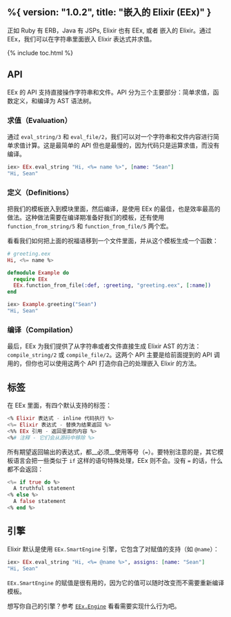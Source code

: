 %{
  version: "1.0.2",
  title: "嵌入的 Elixir (EEx)"
}
---

正如 Ruby 有 ERB，Java 有 JSPs, Elixir 也有 EEx, 或者 嵌入的 Elixir。通过 EEx，我们可以在字符串里面嵌入 Elixir 表达式并求值。

{% include toc.html %}

## API

EEx 的 API 支持直接操作字符串和文件。API 分为三个主要部分：简单求值，函数定义，和编译为 AST 语法树。

### 求值（Evaluation）

通过 `eval_string/3` 和 `eval_file/2`，我们可以对一个字符串和文件内容进行简单求值计算。这是最简单的 API 但也是最慢的，因为代码只是运算求值，而没有编译。  

```elixir
iex> EEx.eval_string "Hi, <%= name %>", [name: "Sean"]
"Hi, Sean"
```

### 定义（Definitions）

把我们的模板嵌入到模块里面，然后编译，是使用 EEx 的最佳，也是效率最高的做法。这种做法需要在编译期准备好我们的模板，还有使用 `function_from_string/5` 和 `function_from_file/5` 两个宏。  

看看我们如何把上面的祝福语移到一个文件里面，并从这个模板生成一个函数：  

```elixir
# greeting.eex
Hi, <%= name %>

defmodule Example do
  require EEx
  EEx.function_from_file(:def, :greeting, "greeting.eex", [:name])
end

iex> Example.greeting("Sean")
"Hi, Sean"
```

### 编译（Compilation）

最后，EEx 为我们提供了从字符串或者文件直接生成 Elixir AST 的方法：`compile_string/2` 或 `compile_file/2`。这两个 API 主要是给前面提到的 API 调用的，但你也可以使用这两个 API 打造你自己的处理嵌入 Elixir 的方法。  

## 标签

在 EEx 里面，有四个默认支持的标签：  

```elixir
<% Elixir 表达式 - inline 代码执行 %>
<%= Elixir 表达式 - 替换为结果返回 %>
<%% EEx 引用 - 返回里面的内容 %>
<%# 注释 - 它们会从源码中移除 %>
```

所有期望返回输出的表达式，都__必须__使用等号（`=`）。要特别注意的是，其它模板语言会把一些类似于 `if` 这样的语句特殊处理，EEx 则不会。没有 `=` 的话，什么都不会返回：  

```elixir
<%= if true do %>
  A truthful statement
<% else %>
  A false statement
<% end %>
```

## 引擎

Elixir 默认是使用 `EEx.SmartEngine` 引擎，它包含了对赋值的支持（如 `@name`）：  

```elixir
iex> EEx.eval_string "Hi, <%= @name %>", assigns: [name: "Sean"]
"Hi, Sean"
```

`EEx.SmartEngine` 的赋值是很有用的，因为它的值可以随时改变而不需要重新编译模板。  

想写你自己的引擎？参考 [`EEx.Engine`](https://hexdocs.pm/eex/EEx.Engine.html) 看看需要实现什么行为吧。  
